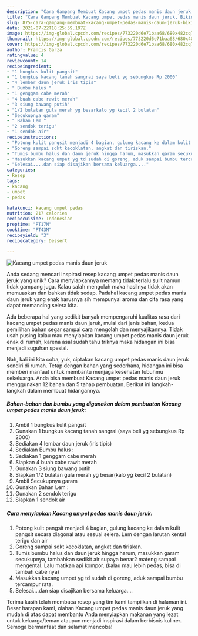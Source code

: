 ```yaml
---
description: "Cara Gampang Membuat Kacang umpet pedas manis daun jeruk, Bikin Ngiler"
title: "Cara Gampang Membuat Kacang umpet pedas manis daun jeruk, Bikin Ngiler"
slug: 875-cara-gampang-membuat-kacang-umpet-pedas-manis-daun-jeruk-bikin-ngiler
date: 2021-07-22T18:25:59.197Z
image: https://img-global.cpcdn.com/recipes/773220d6e71baa68/680x482cq70/kacang-umpet-pedas-manis-daun-jeruk-foto-resep-utama.jpg
thumbnail: https://img-global.cpcdn.com/recipes/773220d6e71baa68/680x482cq70/kacang-umpet-pedas-manis-daun-jeruk-foto-resep-utama.jpg
cover: https://img-global.cpcdn.com/recipes/773220d6e71baa68/680x482cq70/kacang-umpet-pedas-manis-daun-jeruk-foto-resep-utama.jpg
author: Francis Garza
ratingvalue: 4
reviewcount: 14
recipeingredient:
- "1 bungkus kulit pangsit"
- "1 bungkus kacang tanah sangrai saya beli yg sebungkus Rp 2000"
- "4 lembar daun jeruk iris tipis"
- " Bumbu halus "
- "1 genggam cabe merah"
- "4 buah cabe rawit merah"
- "3 siung bawang putih"
- "1/2 bulatan gula merah yg besarkalo yg kecil 2 bulatan"
- "Secukupnya garam"
- " Bahan Lem "
- "2 sendok terigu"
- "1 sendok air"
recipeinstructions:
- "Potong kulit pangsit menjadi 4 bagian, gulung kacang ke dalam kulit pangsit secara diagonal atau sesuai selera. Lem dengan larutan kental terigu dan air"
- "Goreng sampai sdkt kecoklatan, angkat dan tiriskan."
- "Tumis bumbu halus dan daun jeruk hingga harum, masukkan garam secukupnya, tambahkan sedikit air supaya benar2 mateng sampai mengental. Lalu matikan api kompor. (kalau mau lebih pedas, bisa di tambah cabe nya)"
- "Masukkan kacang umpet yg td sudah di goreng, aduk sampai bumbu tercampur rata."
- "Selesai....dan siap disajikan bersama keluarga...."
categories:
- Resep
tags:
- kacang
- umpet
- pedas

katakunci: kacang umpet pedas 
nutrition: 217 calories
recipecuisine: Indonesian
preptime: "PT17M"
cooktime: "PT43M"
recipeyield: "3"
recipecategory: Dessert

---
```



![Kacang umpet pedas manis daun jeruk](https://img-global.cpcdn.com/recipes/773220d6e71baa68/680x482cq70/kacang-umpet-pedas-manis-daun-jeruk-foto-resep-utama.jpg)

Anda sedang mencari inspirasi resep kacang umpet pedas manis daun jeruk yang unik? Cara menyiapkannya memang tidak terlalu sulit namun tidak gampang juga. Kalau salah mengolah maka hasilnya tidak akan memuaskan dan bahkan tidak sedap. Padahal kacang umpet pedas manis daun jeruk yang enak harusnya sih mempunyai aroma dan cita rasa yang dapat memancing selera kita.



Ada beberapa hal yang sedikit banyak mempengaruhi kualitas rasa dari kacang umpet pedas manis daun jeruk, mulai dari jenis bahan, kedua pemilihan bahan segar sampai cara mengolah dan menyajikannya. Tidak usah pusing kalau mau menyiapkan kacang umpet pedas manis daun jeruk enak di rumah, karena asal sudah tahu triknya maka hidangan ini bisa menjadi suguhan spesial.


Nah, kali ini kita coba, yuk, ciptakan kacang umpet pedas manis daun jeruk sendiri di rumah. Tetap dengan bahan yang sederhana, hidangan ini bisa memberi manfaat untuk membantu menjaga kesehatan tubuhmu sekeluarga. Anda bisa membuat Kacang umpet pedas manis daun jeruk menggunakan 12 bahan dan 5 tahap pembuatan. Berikut ini langkah-langkah dalam membuat hidangannya.

<!--inarticleads1-->

##### Bahan-bahan dan bumbu yang digunakan dalam pembuatan Kacang umpet pedas manis daun jeruk:

1. Ambil 1 bungkus kulit pangsit
1. Gunakan 1 bungkus kacang tanah sangrai (saya beli yg sebungkus Rp 2000)
1. Sediakan 4 lembar daun jeruk (iris tipis)
1. Sediakan  Bumbu halus :
1. Sediakan 1 genggam cabe merah
1. Siapkan 4 buah cabe rawit merah
1. Gunakan 3 siung bawang putih
1. Siapkan 1/2 bulatan gula merah yg besar(kalo yg kecil 2 bulatan)
1. Ambil Secukupnya garam
1. Gunakan  Bahan Lem :
1. Gunakan 2 sendok terigu
1. Siapkan 1 sendok air




<!--inarticleads2-->

##### Cara menyiapkan Kacang umpet pedas manis daun jeruk:

1. Potong kulit pangsit menjadi 4 bagian, gulung kacang ke dalam kulit pangsit secara diagonal atau sesuai selera. Lem dengan larutan kental terigu dan air
1. Goreng sampai sdkt kecoklatan, angkat dan tiriskan.
1. Tumis bumbu halus dan daun jeruk hingga harum, masukkan garam secukupnya, tambahkan sedikit air supaya benar2 mateng sampai mengental. Lalu matikan api kompor. (kalau mau lebih pedas, bisa di tambah cabe nya)
1. Masukkan kacang umpet yg td sudah di goreng, aduk sampai bumbu tercampur rata.
1. Selesai....dan siap disajikan bersama keluarga....




Terima kasih telah membaca resep yang tim kami tampilkan di halaman ini. Besar harapan kami, olahan Kacang umpet pedas manis daun jeruk yang mudah di atas dapat membantu Anda menyiapkan makanan yang lezat untuk keluarga/teman ataupun menjadi inspirasi dalam berbisnis kuliner. Semoga bermanfaat dan selamat mencoba!
